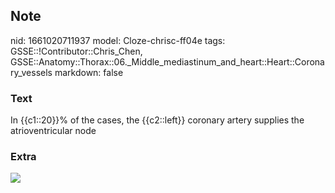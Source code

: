 ## Note
nid: 1661020711937
model: Cloze-chrisc-ff04e
tags: GSSE::!Contributor::Chris_Chen, GSSE::Anatomy::Thorax::06._Middle_mediastinum_and_heart::Heart::Coronary_vessels
markdown: false

### Text
<div class='toggle'>
  In {{c1::20}}% of the cases, the {{c2::left}} coronary artery
  supplies the atrioventricular node
</div>

### Extra
<a href= 
"http://127.0.0.1:53309/Blood%20supply%20to%20the%20heart%2071b1ddb8632d48ce9a4890707d47de05/Untitled%201.png">
<img src="7b938ccfe3307d26ca384dab7f7e1ee885ff910b.png"></a>
